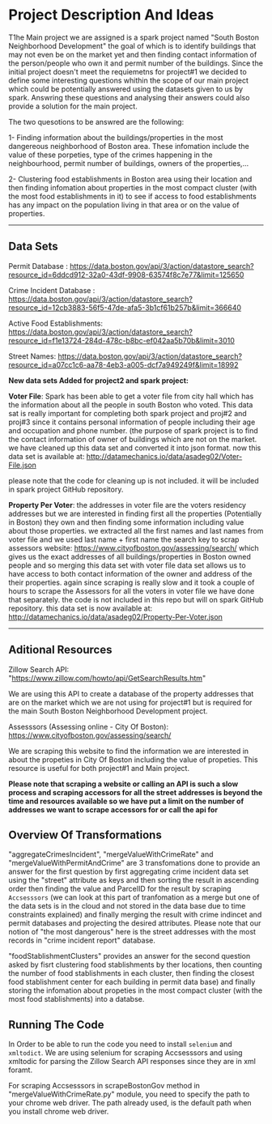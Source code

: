 # Project Description And Ideas 

T1he Main project we are assigned is a spark project named "South Boston Neighborhood Development" the goal of which is to identify buildings that may not even be on the market yet and then finding contact information of the person/people who own it and permit number of the buildings. Since the initial project doesn't meet the requiemetns for project#1 we decided to define some interesting questions whithin the scope of our main project which could be potentially answered using the datasets given to us by spark. Answring these questions and analysing their answers could also provide a solution for the main project. 

The two quesotions to be answred are the following:

1- Finding information about the buildings/properties in the most dangereous neighborhood of Boston area. These infomation include the value of these porpeties, type of the crimes happening in the neighbourhood, permit number of buildings, owners of the properties,...

2- Clustering food establishments in Boston area using their location and then finding infomation about properties in the most compact cluster (with the most food establishments in it) to see if access to food establishments has any impact on the population living in that area or on the value of properties.

---
Data Sets
---

Permit Database : https://data.boston.gov/api/3/action/datastore_search?resource_id=6ddcd912-32a0-43df-9908-63574f8c7e77&limit=125650

Crime Incident Database : https://data.boston.gov/api/3/action/datastore_search?resource_id=12cb3883-56f5-47de-afa5-3b1cf61b257b&limit=366640

Active Food Establishments: https://data.boston.gov/api/3/action/datastore_search?resource_id=f1e13724-284d-478c-b8bc-ef042aa5b70b&limit=3010

Street Names: https://data.boston.gov/api/3/action/datastore_search?resource_id=a07cc1c6-aa78-4eb3-a005-dcf7a949249f&limit=18992

**New data sets Added for project2 and spark project:**

**Voter File**: Spark has been able to get a voter file from city hall which has the information about all the people in south Boston who voted. This data sat is really important for completing both spark project and proj#2 and proj#3 since it contains personal information of people including their age and occupation and phone number. (the purpose of spark project is to find the contact information of owner of buildings which are not on the market. we have cleaned up this data set and converted it into json format. now this data set is available at: http://datamechanics.io/data/asadeg02/Voter-File.json

please note that the code for cleaning up is not included. it will be included in spark project GitHub repository.

**Property Per Voter**: the addresses in voter file are the voters residency addresses but we are interested in finding first all the properties (Potentially in Boston) they own and then finding some information including value about those properties.
we extracted all the first names and last names from voter file and we used last name + first name the search key to scrap assessors website: https://www.cityofboston.gov/assessing/search/ which gives us the exact addresses of all buildings/properties in Boston owned people and so merging this data set with voter file data set allows us to have access to both contact information of the owner and address of the their properties. again since scraping is really slow and it took a couple of hours to scrape the Assessors for all the voters in voter file we have done that separately. the code is not included in this repo but will on spark GitHub repository. this data set is now available at: http://datamechanics.io/data/asadeg02/Property-Per-Voter.json

---
Aditional Resources
---

Zillow Search API: "https://www.zillow.com/howto/api/GetSearchResults.htm"

We are using this API to create a database of the property addresses that are on the market which we are not using for project#1 but is required for the main South Boston Neighborhood Development project. 

Assesssors (Assessing online - City Of Boston): https://www.cityofboston.gov/assessing/search/ 

We are scraping this website to find the information we are interested in about the propeties in City Of Boston including the value of propeties. This resource is useful for both project#1 and Main project.

**Please note that scraping a website or calling an API is such a slow process and scraping accessors for all the street addresses is beyond the time and resources available so we have put a limit on the number of addresses we want to scrape accessors for or call the api for**

## Overview Of Transformations 

"aggregateCrimesIncident", "mergeValueWithCrimeRate" and "mergeValueWithPermitAndCrime" are 3 transfomations done to provide an answer for the first question by first aggregating crime incident data set using the "street" attribute as keys and then sorting the result in ascending order then finding the value and ParcelID for the result by scraping `Accsesssors` (we can look at this part of tranfomation as a merge but one of the data sets is in the cloud and not stored in the data base due to time constraints explained) and finally merging the result with crime indincet and permit databases and projecting the desired attributes. Please note that our notion of "the most dangerous" here is the street addresses with the most records in "crime incident report" database.

"foodStablishmentClusters" provides an answer for the second question asked by fisrt clustering food stablishments by ther locations, then counting the number of food stablishments in each cluster, then finding the closest food stablishment center for each building in permit data base) and finally storing the infomation about propeties in the most compact cluster (with the most food stablishments) into a databse.


## Running The Code

In Order to be able to run the code you need to install `selenium` and `xmltodict`. We are using selenium for scraping Accsesssors and using xmltodic for parsing the Zillow Search API responses since they are in xml foramt.

For scraping Accsesssors in scrapeBostonGov method in "mergeValueWithCrimeRate.py" module, you need to specify the path to your chrome web driver. The path already used, is the default path when you install chrome web driver. 
